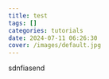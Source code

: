 ```yaml
---
title: test
tags: []
categories: tutorials
date: 2024-07-11 06:26:30
cover: /images/default.jpg
---
```

sdnfiasend